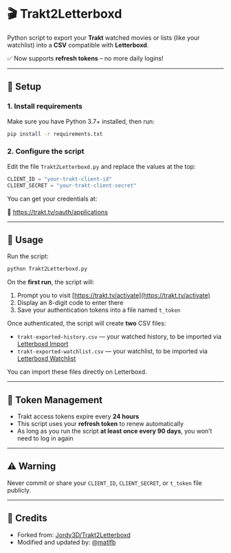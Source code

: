 # 🎬 Trakt2Letterboxd

Python script to export your **Trakt** watched movies or lists (like your watchlist) into a **CSV** compatible with **Letterboxd**.

✅ Now supports **refresh tokens** – no more daily logins!

---

## 🔧 Setup

### 1. Install requirements

Make sure you have Python 3.7+ installed, then run:

```bash
pip install -r requirements.txt
```

### 2. Configure the script

Edit the file `Trakt2Letterboxd.py` and replace the values at the top:

```python
CLIENT_ID = "your-trakt-client-id"
CLIENT_SECRET = "your-trakt-client-secret"
```

You can get your credentials at:

🔗 https://trakt.tv/oauth/applications

---

## 🚀 Usage

Run the script:

```bash
python Trakt2Letterboxd.py
```

On the **first run**, the script will:

1. Prompt you to visit [https://trakt.tv/activate](https://trakt.tv/activate)  
2. Display an 8-digit code to enter there  
3. Save your authentication tokens into a file named `t_token`

Once authenticated, the script will create **two** CSV files:

- `trakt-exported-history.csv` — your watched history, to be imported via [Letterboxd Import](https://letterboxd.com/import/)  
- `trakt-exported-watchlist.csv` — your watchlist, to be imported via [Letterboxd Watchlist](https://letterboxd.com/watchlist/)

You can import these files directly on Letterboxd.

---

## 🔁 Token Management

- Trakt access tokens expire every **24 hours**  
- This script uses your **refresh token** to renew automatically  
- As long as you run the script **at least once every 90 days**, you won’t need to log in again  

---

## ⚠️ Warning

Never commit or share your `CLIENT_ID`, `CLIENT_SECRET`, or `t_token` file publicly.

---

## 🙏 Credits

- Forked from: [Jordy3D/Trakt2Letterboxd](https://github.com/Jordy3D/Trakt2Letterboxd)  
- Modified and updated by: [@matlfb](https://github.com/matlfb)
